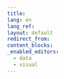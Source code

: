 ```yaml
---
title:
lang: en
lang_ref:
layout: default
redirect_from:
content_blocks:
_enabled_editors:
  - data
  - visual
---
```

